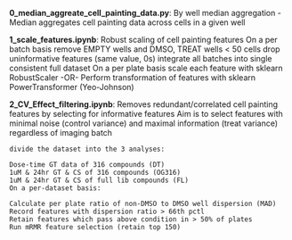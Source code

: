 **0_median_aggreate_cell_painting_data.py**: By well median aggregation
    - Median aggregates cell painting data across cells in a given well

**1_scale_features.ipynb**: Robust scaling of cell painting features
    On a per batch basis
    remove EMPTY wells and DMSO, TREAT wells < 50 cells
    drop uninformative features (same value, 0s)
    integrate all batches into single consistent full dataset
    On a per plate basis
    scale each feature with sklearn RobustScaler
    -OR- Perform transformation of features with sklearn PowerTransformer (Yeo-Johnson)

**2_CV_Effect_filtering.ipynb**: Removes redundant/correlated cell painting features by selecting for informative features 
    Aim is to select features with minimal noise (control variance) and maximal information (treat variance) regardless of imaging batch

    divide the dataset into the 3 analyses:

    Dose-time GT data of 316 compounds (DT)
    1uM & 24hr GT & CS of 316 compounds (OG316)
    1uM & 24hr GT & CS of full lib compounds (FL)
    On a per-dataset basis:

    Calculate per plate ratio of non-DMSO to DMSO well dispersion (MAD)
    Record features with dispersion ratio > 66th pctl
    Retain features which pass above condition in > 50% of plates
    Run mRMR feature selection (retain top 150)
